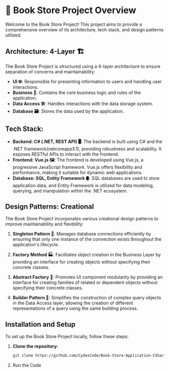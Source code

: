# 📘 Book Store Project Overview

Welcome to the Book Store Project! This project aims to provide a comprehensive overview of its architecture, tech stack, and design patterns utilized.

## Architecture: 4-Layer 🏗️

The Book Store Project is structured using a 4-layer architecture to ensure separation of concerns and maintainability:

- **UI 🌐**: Responsible for presenting information to users and handling user interactions.
- **Business 💼**: Contains the core business logic and rules of the application.
- **Data Access 🛠️**: Handles interactions with the data storage system.
- **Database 🗃️**: Stores the data used by the application.

## Tech Stack:

- **Backend: C# (.NET, REST API) 🖥️**: The backend is built using C# and the .NET framework(netcoreapp3.1), providing robustness and scalability. It exposes RESTful APIs to interact with the frontend.
- **Frontend: Vue.js 🖼️**: The frontend is developed using Vue.js, a progressive JavaScript framework. Vue.js offers flexibility and performance, making it suitable for dynamic web applications.
- **Database: SQL, Entity Framework 🛢️**: SQL databases are used to store application data, and Entity Framework is utilized for data modeling, querying, and manipulation within the .NET ecosystem.

## Design Patterns: Creational

The Book Store Project incorporates various creational design patterns to improve maintainability and flexibility:

1. **Singleton Pattern 🏢**: Manages database connections efficiently by ensuring that only one instance of the connection exists throughout the application's lifecycle.
   
2. **Factory Method 🏭**: Facilitates object creation in the Business Layer by providing an interface for creating objects without specifying their concrete classes.
   
3. **Abstract Factory 🔄**: Promotes UI component modularity by providing an interface for creating families of related or dependent objects without specifying their concrete classes.
   
4. **Builder Pattern 🔨**: Simplifies the construction of complex query objects in the Data Access layer, allowing the creation of different representations of a query using the same building process.

## Installation and Setup

To set up the Book Store Project locally, follow these steps:

1. **Clone the repository:**
   ```bash
   git clone https://github.com/CydexCode/Book-Store-Application-CSharp.net-and-Vue.js

2. Run the Code
